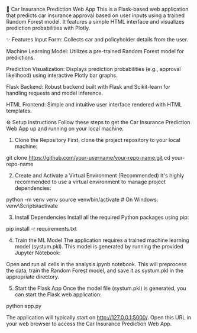 🚗 Car Insurance Prediction Web App
This is a Flask-based web application that predicts car insurance approval based on user inputs using a trained Random Forest model. It features a simple HTML interface and visualizes prediction probabilities with Plotly.

✨ Features
Input Form: Collects car and policyholder details from the user.

Machine Learning Model: Utilizes a pre-trained Random Forest model for predictions.

Prediction Visualization: Displays prediction probabilities (e.g., approval likelihood) using interactive Plotly bar graphs.

Flask Backend: Robust backend built with Flask and Scikit-learn for handling requests and model inference.

HTML Frontend: Simple and intuitive user interface rendered with HTML templates.

⚙️ Setup Instructions
Follow these steps to get the Car Insurance Prediction Web App up and running on your local machine.

1. Clone the Repository
First, clone the project repository to your local machine:

git clone https://github.com/your-username/your-repo-name.git
cd your-repo-name

2. Create and Activate a Virtual Environment (Recommended)
It's highly recommended to use a virtual environment to manage project dependencies:

python -m venv venv
source venv/bin/activate   # On Windows: venv\Scripts\activate

3. Install Dependencies
Install all the required Python packages using pip:

pip install -r requirements.txt

4. Train the ML Model
The application requires a trained machine learning model (systum.pkl). This model is generated by running the provided Jupyter Notebook:

Open and run all cells in the analysis.ipynb notebook. This will preprocess the data, train the Random Forest model, and save it as systum.pkl in the appropriate directory.

5. Start the Flask App
Once the model file (systum.pkl) is generated, you can start the Flask web application:

python app.py

The application will typically start on http://127.0.0.1:5000/. Open this URL in your web browser to access the Car Insurance Prediction Web App.

